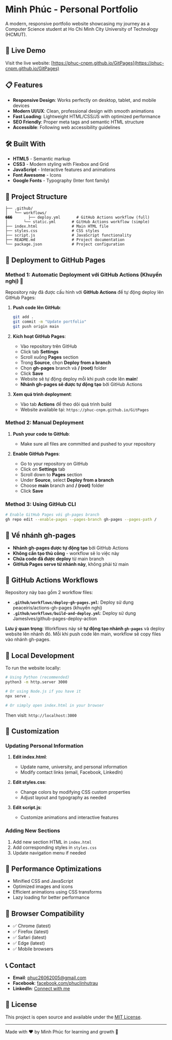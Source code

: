 # Minh Phúc - Personal Portfolio

A modern, responsive portfolio website showcasing my journey as a Computer Science student at Ho Chi Minh City University of Technology (HCMUT).

## 🚀 Live Demo

Visit the live website: [https://phuc-cnpm.github.io/GitPages](https://phuc-cnpm.github.io/GitPages)

## 📋 Features

- **Responsive Design**: Works perfectly on desktop, tablet, and mobile devices
- **Modern UI/UX**: Clean, professional design with smooth animations
- **Fast Loading**: Lightweight HTML/CSS/JS with optimized performance
- **SEO Friendly**: Proper meta tags and semantic HTML structure
- **Accessible**: Following web accessibility guidelines

## 🛠️ Built With

- **HTML5** - Semantic markup
- **CSS3** - Modern styling with Flexbox and Grid
- **JavaScript** - Interactive features and animations
- **Font Awesome** - Icons
- **Google Fonts** - Typography (Inter font family)

## 📁 Project Structure

```
├── .github/
│   └── workflows/
���       ├── deploy.yml       # GitHub Actions workflow (full)
│       └── static.yml       # GitHub Actions workflow (simple)
├── index.html               # Main HTML file
├── styles.css               # CSS styles
├── script.js                # JavaScript functionality
├── README.md                # Project documentation
└── package.json             # Project configuration
```

## 🚀 Deployment to GitHub Pages

### Method 1: Automatic Deployment với GitHub Actions (Khuyến nghị) 🤖

Repository này đã được cấu hình với **GitHub Actions** để tự động deploy lên GitHub Pages:

1. **Push code lên GitHub**:
   ```bash
   git add .
   git commit -m "Update portfolio"
   git push origin main
   ```

2. **Kích hoạt GitHub Pages**:
   - Vào repository trên GitHub
   - Click tab **Settings**
   - Scroll xuống **Pages** section
   - Trong **Source**, chọn **Deploy from a branch**
   - Chọn **gh-pages** branch và **/ (root)** folder
   - Click **Save**
   - Website sẽ tự động deploy mỗi khi push code lên **main**!
   - **Nhánh gh-pages sẽ được tự động tạo** bởi GitHub Actions

3. **Xem quá trình deployment**:
   - Vào tab **Actions** để theo dõi quá trình build
   - Website available tại: `https://phuc-cnpm.github.io/GitPages`

### Method 2: Manual Deployment

1. **Push your code to GitHub**:
   - Make sure all files are committed and pushed to your repository

2. **Enable GitHub Pages**:
   - Go to your repository on GitHub
   - Click on **Settings** tab
   - Scroll down to **Pages** section
   - Under **Source**, select **Deploy from a branch**
   - Choose **main** branch and **/ (root)** folder
   - Click **Save**

### Method 3: Using GitHub CLI

```bash
# Enable GitHub Pages với gh-pages branch
gh repo edit --enable-pages --pages-branch gh-pages --pages-path /
```

## 🌿 Về nhánh gh-pages

- **Nhánh gh-pages được tự động tạo** bởi GitHub Actions
- **Không cần tạo thủ công** - workflow sẽ lo việc này
- **Chứa code đã được deploy** từ main branch
- **GitHub Pages serve từ nhánh này**, không phải từ main

## 🔄 GitHub Actions Workflows

Repository này bao gồm 2 workflow files:

- **`.github/workflows/deploy-gh-pages.yml`**: Deploy sử dụng peaceiris/actions-gh-pages (khuyến nghị)
- **`.github/workflows/build-and-deploy.yml`**: Deploy sử dụng JamesIves/github-pages-deploy-action

**Lưu ý quan trọng**: Workflows này sẽ **tự động tạo nhánh `gh-pages`** và deploy website lên nhánh đó. Mỗi khi push code lên main, workflow sẽ copy files vào nhánh gh-pages.

## 🔧 Local Development

To run the website locally:

```bash
# Using Python (recommended)
python3 -m http.server 3000

# Or using Node.js if you have it
npx serve .

# Or simply open index.html in your browser
```

Then visit: `http://localhost:3000`

## 📝 Customization

### Updating Personal Information

1. **Edit index.html**:
   - Update name, university, and personal information
   - Modify contact links (email, Facebook, LinkedIn)

2. **Edit styles.css**:
   - Change colors by modifying CSS custom properties
   - Adjust layout and typography as needed

3. **Edit script.js**:
   - Customize animations and interactive features

### Adding New Sections

1. Add new section HTML in `index.html`
2. Add corresponding styles in `styles.css`
3. Update navigation menu if needed

## 🌟 Performance Optimizations

- Minified CSS and JavaScript
- Optimized images and icons
- Efficient animations using CSS transforms
- Lazy loading for better performance

## 📱 Browser Compatibility

- ✅ Chrome (latest)
- ✅ Firefox (latest)
- ✅ Safari (latest)
- ✅ Edge (latest)
- ✅ Mobile browsers

## 📞 Contact

- **Email**: phuc26062005@gmail.com
- **Facebook**: [facebook.com/phuclinhutrau](https://facebook.com/phuclinhutrau)
- **LinkedIn**: [Connect with me](https://linkedin.com/in/minh-phuc-nguyen)

## 📄 License

This project is open source and available under the [MIT License](LICENSE).

---

Made with ❤️ by Minh Phúc for learning and growth 🚀

